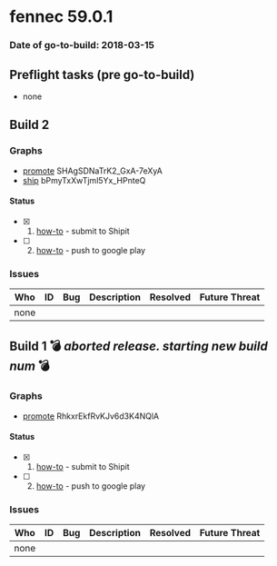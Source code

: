 # fennec 59.0.1

### Date of go-to-build: 2018-03-15

## Preflight tasks (pre go-to-build)
- none

## Build 2  

### Graphs
* [promote](https://tools.taskcluster.net/push-inspector/#/SHAgSDNaTrK2_GxA-7eXyA) SHAgSDNaTrK2_GxA-7eXyA
* [ship](https://tools.taskcluster.net/push-inspector/#/bPmyTxXwTjml5Yx_HPnteQ) bPmyTxXwTjml5Yx_HPnteQ


#### Status
- [x] 1.  [how-to](https://wiki.mozilla.org/Release:Release_Automation_on_Mercurial:Starting_a_Release#Submit_to_Ship_It)  - submit to Shipit
- [ ] 2.  [how-to](https://github.com/mozilla-releng/releasewarrior-2.0/blob/master/docs/release-promotion/mobile/howto.md)  - push to google play

### Issues
| Who                 | ID               | Bug                                                                 | Description                | Resolved                | Future Threat                |
| ------------------- | ---------------- | ------------------------------------------------------------------- | -------------------------- | ----------------------- | ---------------------------- |
| none | | | | | |

## Build 1  :bomb: _aborted release. starting new build num_ :bomb: 

### Graphs
* [promote](https://tools.taskcluster.net/push-inspector/#/RhkxrEkfRvKJv6d3K4NQlA) RhkxrEkfRvKJv6d3K4NQlA


#### Status
- [x] 1.  [how-to](https://wiki.mozilla.org/Release:Release_Automation_on_Mercurial:Starting_a_Release#Submit_to_Ship_It)  - submit to Shipit
- [ ] 2.  [how-to](https://github.com/mozilla-releng/releasewarrior-2.0/blob/master/docs/release-promotion/mobile/howto.md)  - push to google play

### Issues
| Who                 | ID               | Bug                                                                 | Description                | Resolved                | Future Threat                |
| ------------------- | ---------------- | ------------------------------------------------------------------- | -------------------------- | ----------------------- | ---------------------------- |
| none | | | | | |

